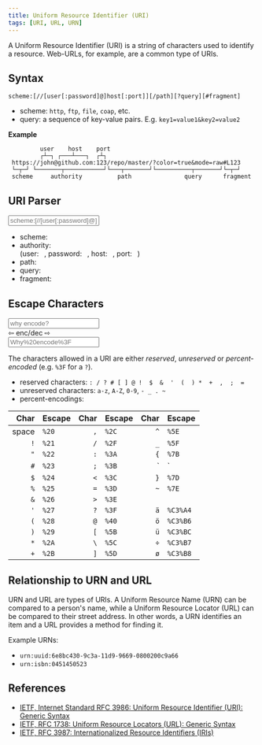 ```yaml
---
title: Uniform Resource Identifier (URI)
tags: [URI, URL, URN]
---
```

A Uniform Resource Identifier (URI) is a string of characters used to identify a resource. Web-URLs, for example, are a common type of URIs.


## Syntax

```
scheme:[//[user[:password]@]host[:port]][/path][?query][#fragment]
```
* scheme: `http`, `ftp`, `file`, `coap`, etc.
* query: a sequence of key-value pairs. E.g. `key1=value1&key2=value2`



**Example**
```
         user    host    port
         ┌┴─┐ ┌───┴───┐  ┌┴┐ 
 https://john@github.com:123/repo/master/?color=true&mode=raw#L123
 └─┬─┘ └───────┬───────────┘└───┬───────┘└──────────┬───────┘└─┬─┘  
 scheme     authority          path               query      fragment
```



## URI Parser
<input id="uri-input" type="text" oninput="parseURI(this)" placeholder="scheme:[//[user[:password]@]host[:port]][/path][?query][#fragment]" value="">

<div id="uri-divout" markdown>
<ul>
<li>scheme: <code id="uri-scheme"></code></li>
<li>authority: <code id="uri-authority"></code></br>
 (user: <code id="uri-user"> </code>, password: <code id="uri-password"> </code>, host: <code id="uri-host"> </code>, port: <code id="uri-port"> </code>)
</li>
<li>path: <code id="uri-path"></code></li>
<li>query: <code id="uri-query"></code></li>
<li>fragment: <code id="uri-fragment"></code></li>
</ul>
</div>



## Escape Characters
<div class="row align-items-center" markdown>
<div class="col-5" markdown>
<input id="uri-decoded" type="text" oninput="encChar(this)" placeholder="why encode?">
</div>
<div class="col-2" markdown><span> ⇦ enc/dec ⇨ </span></div>
<div class="col-5" markdown>
<input id="uri-encoded" type="text" oninput="decChar(this)" placeholder="Why%20encode%3F">
</div>
</div>

The characters allowed in a URI are either *reserved*, *unreserved* or *percent-encoded* (e.g. `%3F` for a `?`).

* reserved characters: `: / ? # [ ] @ !  $  &  '  (  ) *  +  ,  ;  =`
* unreserved characters: `a-z`, `A-Z`, `0-9`, `- _ . ~`
* percent-encodings:


| Char   | Escape  | Char   | Escape   | Char   | Escape   |
|-------:|:--------|-------:|:---------|-------:|:---------|
| space  | `%20`   | `,`    | `%2C`    | `^`    | `%5E`    |
| `!`    | `%21`   | `/`    | `%2F`    | `_`    | `%5F`    |
| `"`    | `%22`   | `:`    | `%3A`    | `{`    | `%7B`    |
| `#`    | `%23`   | `;`    | `%3B`    | `|`    | `%7C`    |
| `$`    | `%24`   | `<`    | `%3C`    | `}`    | `%7D`    |
| `%`    | `%25`   | `=`    | `%3D`    | `~`    | `%7E`    |
| `&`    | `%26`   | `>`    | `%3E`    |        |          |
| `'`    | `%27`   | `?`    | `%3F`    | `ä`    | `%C3%A4` |
| `(`    | `%28`   | `@`    | `%40`    | `ö`    | `%C3%B6` |
| `)`    | `%29`   | `[`    | `%5B`    | `ü`    | `%C3%BC` |
| `*`    | `%2A`   | `\`    | `%5C`    | `÷`    | `%C3%B7` |
| `+`    | `%2B`   | `]`    | `%5D`    | `ø`    | `%C3%B8` |





## Relationship to URN and URL
URN and URL are types of URIs.
A Uniform Resource Name (URN) can be compared to a person's name, while a Uniform Resource Locator (URL) can be compared to their street address. In other words, a URN identifies an item and a URL provides a method for finding it.

Example URNs:

* `urn:uuid:6e8bc430-9c3a-11d9-9669-0800200c9a66`
* `urn:isbn:0451450523`



## References

* [IETF, Internet Standard RFC 3986: Uniform Resource Identifier (URI): Generic Syntax](https://tools.ietf.org/html/rfc3986)
* [IETF, RFC 1738: Uniform Resource Locators (URL): Generic Syntax](https://tools.ietf.org/html/rfc1738)
* [IETF, RFC 3987: Internationalized Resource Identifiers (IRIs)](https://tools.ietf.org/html/rfc3987)




<script type="text/javascript">
function parseURI( text ){
	var parser = document.createElement('a');
	parser.href = text.value;
	var authority = ""
	if(parser.username != ""){ 
		authority = parser.username;
		if(parser.password != ""){ authority += ":" + parser.password}
		authority += "@";
	}
	authority += parser.host;
	document.getElementById('uri-scheme').textContent = parser.protocol;
	document.getElementById('uri-authority').textContent = authority;
	document.getElementById('uri-user').textContent = parser.username;
	document.getElementById('uri-password').textContent = parser.password;
	document.getElementById('uri-host').textContent = parser.hostname;
	document.getElementById('uri-port').textContent = parser.port;
	document.getElementById('uri-path').textContent = parser.pathname;
	document.getElementById('uri-query').textContent = parser.search;
	document.getElementById('uri-fragment').textContent = parser.hash;
}

function encChar( text ){
	document.getElementById('uri-encoded').value = encodeURIComponent(text.value);
}
function decChar( text ){
	document.getElementById('uri-decoded').value = decodeURIComponent(text.value);
}
</script>
